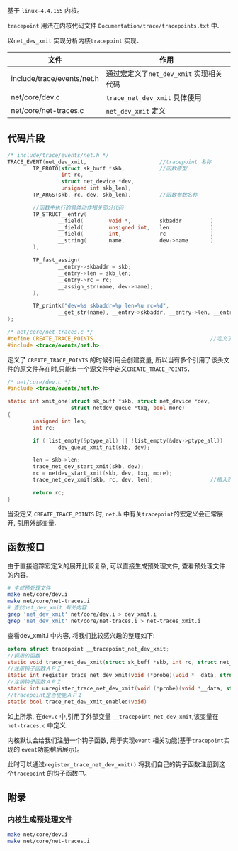 基于 `linux-4.4.155` 内核。

`tracepoint` 用法在内核代码文件 `Documentation/trace/tracepoints.txt` 中.

以`net_dev_xmit` 实现分析内核`tracepoint` 实现．

| 文件                       | 作用                                    |
| -------------------------- | --------------------------------------- |
| include/trace/events/net.h | 通过宏定义了`net_dev_xmit` 实现相关代码 |
| net/core/dev.c             | `trace_net_dev_xmit` 具体使用           |
| net/core/net-traces.c      | `net_dev_xmit` 定义                     |



## 代码片段

```c
/* include/trace/events/net.h */
TRACE_EVENT(net_dev_xmit,						//tracepoint 名称
        TP_PROTO(struct sk_buff *skb,			//函数原型
                 int rc,
                 struct net_device *dev,
                 unsigned int skb_len),
        TP_ARGS(skb, rc, dev, skb_len),			//函数参数名称

        //函数中执行的具体动作相关部分代码
        TP_STRUCT__entry(
                __field(        void *,         skbaddr         )
                __field(        unsigned int,   len             )
                __field(        int,            rc              )
                __string(       name,           dev->name       )
        ),

        TP_fast_assign(
                __entry->skbaddr = skb;
                __entry->len = skb_len;
                __entry->rc = rc;
                __assign_str(name, dev->name);
        ),

        TP_printk("dev=%s skbaddr=%p len=%u rc=%d",
                __get_str(name), __entry->skbaddr, __entry->len, __entry->rc)
);
```


```c
/* net/core/net-traces.c */
#define CREATE_TRACE_POINTS										//定义了这个宏的时候会定义变量,申请存储空间
#include <trace/events/net.h>
```

定义了 `CREATE_TRACE_POINTS`  的时候引用会创建变量, 所以当有多个引用了该头文件的原文件存在时,只能有一个源文件中定义`CREATE_TRACE_POINTS`．

```c
/* net/core/dev.c */
#include <trace/events/net.h>

static int xmit_one(struct sk_buff *skb, struct net_device *dev,
                    struct netdev_queue *txq, bool more)
{
        unsigned int len; 
        int rc;

        if (!list_empty(&ptype_all) || !list_empty(&dev->ptype_all))
                dev_queue_xmit_nit(skb, dev);

        len = skb->len;
        trace_net_dev_start_xmit(skb, dev);                                                                                                            
        rc = netdev_start_xmit(skb, dev, txq, more);
        trace_net_dev_xmit(skb, rc, dev, len);					//插入到代码执行流程中

        return rc;
}
```

当没定义 `CREATE_TRACE_POINTS` 时, `net.h` 中有关`tracepoint`的宏定义会正常展开, 引用外部变量. 



## 函数接口

由于直接追踪宏定义的展开比较复杂, 可以直接生成预处理文件, 查看预处理文件的内容.

```bash
# 生成预处理文件
make net/core/dev.i
make net/core/net-traces.i
# 查找net_dev_xmit 有关内容
grep 'net_dev_xmit' net/core/dev.i > dev_xmit.i
grep 'net_dev_xmit' net/core/net-traces.i > net-traces_xmit.i
```



查看dev_xmit.i 中内容, 将我们比较感兴趣的整理如下:

```c
extern struct tracepoint __tracepoint_net_dev_xmit;
//调用的函数
static void trace_net_dev_xmit(struct sk_buff *skb, int rc, struct net_device *dev, unsigned int skb_len)
//注册钩子函数ＡＰＩ
static int register_trace_net_dev_xmit(void (*probe)(void *__data, struct sk_buff *skb, int rc, struct net_device *dev, unsigned int skb_len), void *data)
//注销钩子函数ＡＰＩ
static int unregister_trace_net_dev_xmit(void (*probe)(void *__data, struct sk_buff *skb, int rc, struct net_device *dev, unsigned int skb_len), void *data)
//tracepoint是否使能ＡＰＩ
static bool trace_net_dev_xmit_enabled(void)
```

如上所示, 在`dev.c` 中,引用了外部变量 `__tracepoint_net_dev_xmit`,该变量在`net-traces.c` 中定义.

内核默认会给我们注册一个钩子函数, 用于实现`event` 相关功能(基于`tracepoint`实现的 `event`功能稍后展示)。

此时可以通过`register_trace_net_dev_xmit()` 将我们自己的钩子函数注册到这个`tracepoint` 的钩子函数中。



## 附录

### 内核生成预处理文件

```bash
make net/core/dev.i
make net/core/net-traces.i
```

